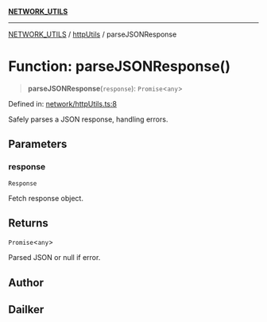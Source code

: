 [**NETWORK_UTILS**](../../README.md)

***

[NETWORK_UTILS](../../README.md) / [httpUtils](../README.md) / parseJSONResponse

# Function: parseJSONResponse()

> **parseJSONResponse**(`response`): `Promise`\<`any`\>

Defined in: [network/httpUtils.ts:8](https://github.com/dailker/everyutil/blob/7c30ec40bbb398255a9be572db0a537e8bcb9c11/src/network/httpUtils.ts#L8)

Safely parses a JSON response, handling errors.

## Parameters

### response

`Response`

Fetch response object.

## Returns

`Promise`\<`any`\>

Parsed JSON or null if error.

## Author

## Dailker
